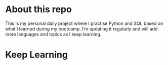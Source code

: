 # About this repo
This is my personal daily project where I practise Python and SQL based on what I learned during my bootcamp. I’m updating it regularly and will add more languages and topics as I keep learning.

# Keep Learning

